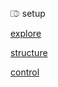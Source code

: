 ⎄ setup

[explore](https://arc.net/gift/c87aecdd)

[structure](https://obsidian.md/)

[control](https://app.warp.dev/referral/EJR5XJ)
